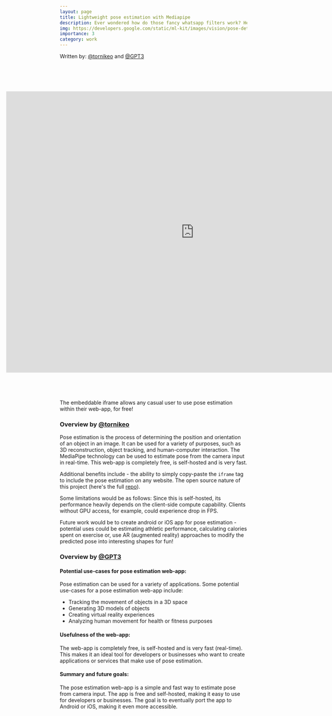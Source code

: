 ```yaml
---
layout: page
title: Lightweight pose estimation with Mediapipe
description: Ever wondered how do those fancy whatsapp filters work? Here I will use holistic mediapipe for creating full-body meshing.
img: https://developers.google.com/static/ml-kit/images/vision/pose-detection/jump.gif
importance: 3
category: work
---
```



Written by: [@tornikeo](https://github.com/tornikeo) and [@GPT3](https://openai.com/api/)


<div class="row mt-3" class="center-role-form">
    <div class="col-12" >
        <iframe src="https://tornikeo.github.io/holistic-mediapipe/" 
        height="900" width="1200"  allow="camera" allowfullscreen frameborder="0"
        style="
            -webkit-transform:scale(.84);
            -moz-transform-scale(.84);
            right:240px;
            position:relative;
        "
        ></iframe>
    </div>
</div>
<div class="caption" >
    The embeddable iframe allows any casual user to 
    use pose estimation within their web-app, for free!
</div>



### Overview by [@tornikeo](https://github.com/tornikeo)

Pose estimation is the process of determining the position and orientation of an object in an image. It can be used for a variety of purposes, such as 3D reconstruction, object tracking, and human-computer interaction. The MediaPipe technology can be used to estimate pose from the camera input in real-time. This web-app is completely free, is self-hosted and is very fast. 

Additional benefits include - the ability to simply copy-paste the `iframe` tag to include the pose estimation on any website. The open source nature of this project (here's the full [repo](https://github.com/tornikeo/holistic-mediapipe)). 

Some limitations would be as follows: Since this is self-hosted, its performance heavily depends on the client-side compute capability. Clients without GPU access, for example, could experience drop in FPS. 

Future work would be to create android or iOS app for pose estimation - potential uses could be estimating athletic performance, calculating calories spent on exercise or, use AR (augmented reality) approaches to modify the predicted pose into interesting shapes for fun!


### Overview by [@GPT3](https://openai.com/api/)

#### Potential use-cases for pose estimation web-app:

Pose estimation can be used for a variety of applications. Some potential use-cases for a pose estimation web-app include:

- Tracking the movement of objects in a 3D space
- Generating 3D models of objects
- Creating virtual reality experiences
- Analyzing human movement for health or fitness purposes

####  Usefulness of the web-app:

The web-app is completely free, is self-hosted and is very fast (real-time). This makes it an ideal tool for developers or businesses who want to create applications or services that make use of pose estimation.

#### Summary and future goals:

The pose estimation web-app is a simple and fast way to estimate pose from camera input. The app is free and self-hosted, making it easy to use for developers or businesses. The goal is to eventually port the app to Android or iOS, making it even more accessible.


